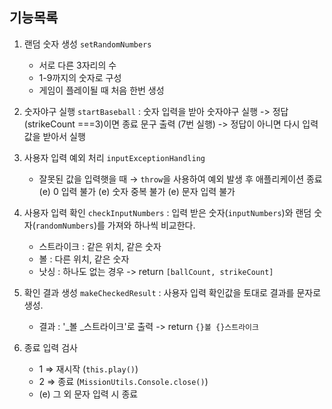 ## 기능목록

1. 랜덤 숫자 생성 `setRandomNumbers`
    - 서로 다른 3자리의 수
    - 1-9까지의 숫자로 구성
    - 게임이 플레이될 때 처음 한번 생성

2. 숫자야구 실행 `startBaseball`
    : 숫자 입력을 받아 숫자야구 실행
    -> 정답(strikeCount ===3)이면 종료 문구 출력 (7번 실행)
    -> 정답이 아니면 다시 입력값을 받아서 실행

3. 사용자 입력 예외 처리 `inputExceptionHandling`
    - 잘못된 값을 입력햇을 때 → `throw`을 사용하여 예외 발생 후 애플리케이션 종료
    (e) 0 입력 불가
    (e) 숫자 중복 불가
    (e) 문자 입력 불가
    
4. 사용자 입력 확인 `checkInputNumbers`
    : 입력 받은 숫자(`inputNumbers`)와 랜덤 숫자(`randomNumbers`)를 가져와 하나씩 비교한다. 
    - 스트라이크 : 같은 위치, 같은 숫자
    - 볼 : 다른 위치, 같은 숫자
    - 낫싱 : 하나도 없는 경우
    -> return `[ballCount, strikeCount]`

5.  확인 결과 생성 `makeCheckedResult`
    : 사용자 입력 확인값을 토대로 결과를 문자로 생성.
    - 결과 : '_볼 _스트라이크'로 출력
    -> return `{}볼 {}스트라이크`

6.  종료 입력 검사
    - 1  ⇒ 재시작 (`this.play()`)
    - 2 ⇒ 종료 (`MissionUtils.Console.close()`)
    - (e) 그 외 문자 입력 시 종료



